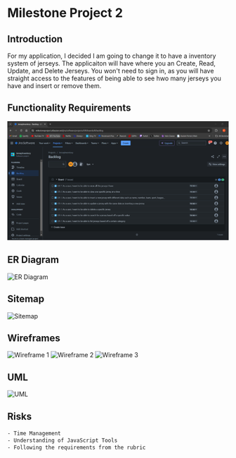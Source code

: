 # **Milestone Project 2**

## Introduction
For my application, I decided I am going to change it to have a inventory system of jerseys. The applicaiton will have where you an Create, Read, Update, and Delete Jerseys. You won't need to sign in, as you will have straight access to the features of being able to see hwo many jerseys you have and insert or remove them.

## Functionality Requirements
![User Stories](https://raw.githubusercontent.com/Eli9Saavedra/CST391Public/main/Milestone2/Images/Images/User%20Stories.png)

## ER Diagram
![ER Diagram](https://raw.githubusercontent.com/Eli9Saavedra/cst391/main/Milestone%20Project/img/ER%20Diagram.png)

## Sitemap
![Sitemap](https://raw.githubusercontent.com/Eli9Saavedra/cst391/main/Milestone%20Project/img/Sitemap.jpg)

## Wireframes
![Wireframe 1](https://raw.githubusercontent.com/Eli9Saavedra/cst391/main/Milestone%20Project/img/Wireframe1.png)
![Wireframe 2](https://raw.githubusercontent.com/Eli9Saavedra/cst391/main/Milestone%20Project/img/Wireframe2.png)
![Wireframe 3](https://raw.githubusercontent.com/Eli9Saavedra/cst391/main/Milestone%20Project/img/Wireframe3.png)

## UML
![UML](https://raw.githubusercontent.com/Eli9Saavedra/cst391/main/Milestone%20Project/img/UML.jpg)

## Risks
    - Time Management
    - Understanding of JavaScript Tools
    - Following the requirements from the rubric
